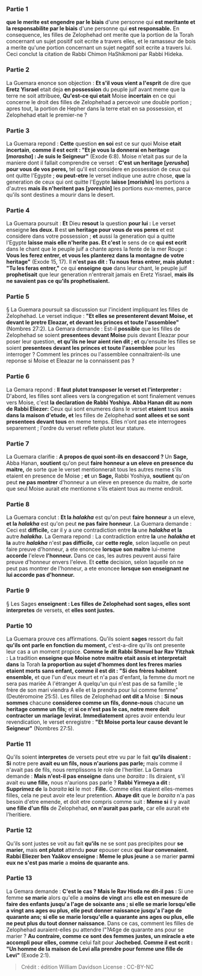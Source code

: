 
### Partie 1
<b>que le merite est engendre par le biais</b> d'une personne qui <b>est meritante et la responsabilite par le biais</b> d'une personne qui <b>est responsable.</b> En consequence, les filles de Zelophehad ont merite que la portion de la Torah concernant un sujet positif soit ecrite a travers elles, et le ramasseur de bois a merite qu'une portion concernant un sujet negatif soit ecrite a travers lui. Ceci conclut la citation de Rabbi Chimon HaShikmoni par Rabbi Hideka.

### Partie 2
La Guemara enonce son objection : <b>Et s'il vous vient a l'esprit</b> de dire que <b>Eretz Yisrael</b> etait deja <b>en possession</b> du peuple juif avant meme que la terre ne soit attribuee, <b>Qu'est-ce qui etait</b> Moise <b>incertain</b> en ce qui concerne le droit des filles de Zelophehad a percevoir une double portion ; apres tout, la portion de Hepher dans la terre etait en sa possession, et Zelophehad etait le premier-ne ?

### Partie 3
La Guemara repond : <b>Cette</b> question <b>en soi</b> est ce sur quoi Moise <b>etait incertain</b>, <b>comme il est ecrit : "Et je vous la donnerai en heritage [<i>morasha</i>] : Je suis le Seigneur"</b> (Exode 6:8). Moise n'etait pas sur de la maniere dont il fallait comprendre ce verset : <b>C'est</b> <b>un heritage [<i>yerusha</i>] pour vous de vos peres,</b> tel qu'il est considere en possession de ceux qui ont quitte l'Egypte ; <b>ou peut-etre</b> le verset indique une autre chose, <b>que</b> la generation de ceux qui ont quitte l'Egypte <b>laisse [<i>morishin</i>]</b> les portions a d'autres <b>mais ils n'heritent pas [<i>yoreshin</i>]</b> les portions eux-memes, parce qu'ils sont destines a mourir dans le desert.

### Partie 4
La Guemara poursuit : <b>Et</b> Dieu <b>resout</b> la question <b>pour lui :</b> Le verset enseigne <b>les deux. Il</b> est <b>un heritage pour vous de vos peres</b> et est considere dans votre possession ; <b>et</b> aussi la generation qui a quitte l'Egypte <b>laisse mais elle n'herite pas. Et c'est</b> le sens de ce <b>qui est ecrit</b> dans le chant que le peuple juif a chante apres la fente de la mer Rouge : <b>Vous les ferez entrer, et vous les planterez dans la montagne de votre heritage"</b> (Exode 15, 17). Il <b>n'est pas dit : Tu nous feras entrer, mais plutot : "Tu les feras entrer,"</b> ce qui <b>enseigne que</b> dans leur chant, le peuple juif <b>prophetisait</b> que leur generation n'entrerait jamais en Eretz Yisrael, <b>mais ils ne savaient pas ce qu'ils prophetisaient.</b>

### Partie 5
§ La Guemara poursuit sa discussion sur l'incident impliquant les filles de Zelophehad. Le verset indique : <b>"Et elles se presenterent devant Moise, et devant le pretre Eleazar, et devant les princes et toute l'assemblee"</b> (Nombres 27:2). La Gemara demande : Est-il <b>possible</b> que les filles de Zelophehad se soient <b>presentees devant Moise</b> puis devant Eleazar pour poser leur question, <b>et qu'ils ne leur aient rien dit ; et</b> qu'ensuite les filles se soient <b>presentees devant les princes et toute l'assemblee</b> pour les interroger ? Comment les princes ou l'assemblee connaitraient-ils une reponse si Moise et Eleazar ne la connaissent pas ?

### Partie 6
La Gemara repond : <b>Il faut plutot transposer le verset et l'interpreter :</b> D'abord, les filles sont allees vers la congregation et sont finalement venues vers Moise, c'est <b>la declaration de Rabbi Yoshiya. Abba Hanan dit au nom de Rabbi Eliezer:</b> Ceux qui sont enumeres dans le verset <b>etaient</b> tous <b>assis dans la maison d'etude, et</b> les filles de Zelophehad <b>sont allees et se sont presentees devant tous</b> en meme temps. Elles n'ont pas ete interrogees separement ; l'ordre du verset reflete plutot leur stature.

### Partie 7
La Guemara clarifie : <b>A propos de quoi sont-ils en desaccord ? </b> Un <b>Sage,</b> Abba Hanan, <b>soutient</b> qu'on peut <b>faire honneur a un eleve en presence du maitre,</b> de sorte que le verset mentionnerait tous les autres meme s'ils etaient en presence de Moise ; <b>et</b> un <b>Sage,</b> Rabbi Yoshiya, <b>soutient</b> qu'on peut <b>ne pas montrer</b> d'honneur a un eleve en presence du maitre, de sorte que seul Moise aurait ete mentionne s'ils etaient tous au meme endroit.

### Partie 8
La Guemara conclut : <b>Et la <i>halakha</i></b> est qu'on peut <b>faire honneur</b> a un eleve, <b>et la <i>halakha</i></b> est qu'on peut <b>ne pas faire honneur</b>. La Guemara demande : Ceci est <b>difficile,</b> car il y a une contradiction entre <b>la</b> une <b><i>halakha</i> et la</b> autre <b><i>halakha</i>.</b> La Gemara repond : La contradiction entre <b>la</b> une <b><i>halakha</i> et la</b> autre <b><i>halakha</i></b> n'est <b>pas difficile,</b> car <b>cette regle</b>, selon laquelle on peut faire preuve d'honneur, a ete enoncee <b>lorsque son maitre</b> lui-meme <b>accorde</b> l'eleve <b>l'honneur.</b> Dans ce cas, les autres peuvent aussi faire preuve d'honneur envers l'eleve. Et <b>cette</b> decision, selon laquelle on ne peut pas montrer de l'honneur, a ete enoncee <b>lorsque son enseignant ne lui accorde pas d'honneur.</b>

### Partie 9
§ Les Sages <b>enseignent : Les filles de Zelophehad sont sages, elles sont interpretes</b> de versets, et <b>elles sont justes.</b>

### Partie 10
La Guemara prouve ces affirmations. Qu'ils soient <b>sages</b> ressort du fait <b>qu'ils ont parle en fonction du moment,</b> c'est-a-dire qu'ils ont presente leur cas a un moment propice. <b>Comme le dit Rabbi Shmuel bar Rav Yitzhak :</b> La tradition <b>enseigne que Moise notre maitre etait assis et interpretait dans</b> la Torah <b>la proportion au sujet d'hommes dont les freres maries etaient morts sans enfant, comme il est dit : "Si des frères habitent ensemble,</b> et que l'un d'eux meurt et n'a pas d'enfant, la femme du mort ne sera pas mariée A l'étranger A quelqu'un qui n'est pas de sa famille ; le frère de son mari viendra A elle et la prendra pour lui comme femme" (Deutéromoine 25:5). Les filles de Zelophehad <b>ont dit a</b> Moise : <b>Si nous sommes</b> chacune <b>consideree comme un fils, donne-nous</b> chacune <b>un heritage comme un fils;</b> et <b>si ce n'est pas le cas, notre mere doit contracter un mariage levirat. Immediatement</b> apres avoir entendu leur revendication, le verset enregistre : <b>"Et Moise porta leur cause devant le Seigneur"</b> (Nombres 27:5).

### Partie 11
Qu'ils soient <b>interpretes</b> de versets peut etre vu par le fait <b>qu'ils disaient : Si</b> notre pere <b>avait eu un fils, nous n'aurions pas parle;</b> mais comme il n'avait pas de fils, nous remplissons le role de l'heritier. La Gemara demande : <b>Mais n'est-il pas enseigne</b> dans une <i>baraita</i> : Ils diraient, s'il avait eu <b>une fille,</b> nous n'aurions pas parle ? <b>Rabbi Yirmeya a dit : Supprimez de</b> la <i>baraita</i> <b>ici</b> le mot : <b>Fille.</b> Comme elles etaient elles-memes filles, cela ne peut avoir ete leur pretention. <b>Abaye dit</b> que le <i>baraita</i> n'a pas besoin d'etre emende, et doit etre compris comme suit : <b>Meme si</b> il y avait <b>une fille d'un fils</b> de Zelophehad, <b>on n'aurait pas parle,</b> car elle aurait ete l'heritiere.

### Partie 12
Qu'ils sont justes</b> se voit au fait <b>qu'ils</b> ne se sont pas precipites pour <b>se marier,</b> mais <b>ont plutot</b> attendu <b>pour</b> epouser ceux <b>qui leur convenaient. Rabbi Eliezer ben Yaâkov enseigne : Meme le plus jeune</b> a se marier <b>parmi eux ne s'est pas marie</b> a <b>moins de quarante ans</b>.

### Partie 13
La Gemara demande : <b>C'est le cas ? Mais le Rav Hisda ne dit-il pas : </b> Si une femme <b>se marie</b> alors qu'elle a <b>moins de vingt</b> ans <b>elle est en mesure de <b>faire des enfants jusqu'a</b> l'age de <b>soixante ans ; </b> si elle se marie lorsqu'elle a <b>vingt</b> ans <b>ages</b> ou plus, elle peut <b>donner naissance jusqu'a</b> l'age de <b>quarante ans;</b> si elle se marie lorsqu'elle a <b>quarante</b> ans <b>ages</b> ou plus, elle ne peut <b>plus du tout</b> donner naissance</b>. Dans ce cas, comment les filles de Zelophehad auraient-elles pu attendre l"?A¢ge de quarante ans pour se marier ? <b>Au contraire, comme ce sont des femmes justes, un miracle a ete accompli pour elles, comme</b> celui fait pour <b>Jochebed. Comme il est ecrit : "Un homme de la maison de Levi alla prendre pour femme une fille de Levi"</b> (Exode 2:1).

>Crédit : édition William Davidson
>License : CC-BY-NC